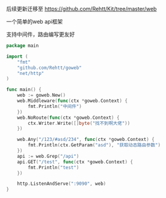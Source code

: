 后续更新迁移至 https://github.com/Rehtt/Kit/tree/master/web

一个简单的web api框架

支持中间件，路由编写更友好

```go
package main

import (
	"fmt"
	"github.com/Rehtt/goweb"
	"net/http"
)

func main() {
	web := goweb.New()
	web.Middleware(func(ctx *goweb.Context) {
		fmt.Println("中间件")
	})
	web.NoRoute(func(ctx *goweb.Context) {
		ctx.Writer.Write([]byte("找不到啊大佬"))
	})

	web.Any("/123/#asd/234", func(ctx *goweb.Context) {
		fmt.Println(ctx.GetParam("asd"), "获取动态路由参数")
	})
	api := web.Grep("/api")
	api.GET("/test", func(ctx *goweb.Context) {
		fmt.Println("test")
	})

	http.ListenAndServe(":9090", web)
}

```
